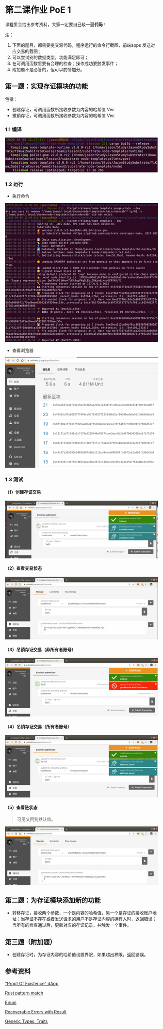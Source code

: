 # 第二课作业 PoE 1

课程里会给出参考资料，大家一定要自己敲一遍**代码**！

注：

1. 下面的题目，都需要提交源代码，程序运行的命令行截图，前端apps 发送对应交易的截图；
2. 可以尝试别的数据类型，功能满足即可；
3. 在可调用函数里要有合理的检查；操作成功要触发事件；
4. 附加题不是必答的，但可以酌情加分。

## **第一题：实现存证模块的功能**

包括：

* 创建存证，可调用函数所接收参数为内容的哈希值 Vec<u8>
* 撤销存证，可调用函数所接收参数为内容的哈希值 Vec<u8>

### 1.1 编译

![image-20200605123635436](README/image-20200605123635436.png)

### 1.2 运行

- 执行命令

![image-20200605124111407](README/image-20200605124111407.png)

- 查看浏览器

![image-20200605124256520](README/image-20200605124256520.png)

### 1.3 测试

#### （1）创建存证交易

![image-20200605124522909](README/image-20200605124522909.png)

#### （2）查看交易状态

![image-20200605124720655](README/image-20200605124720655.png)

#### （3）吊销存证交易（非所有者账号）

![image-20200605124901137](README/image-20200605124901137.png)

#### （4）吊销存证交易（所有者账号）

![image-20200605124922359](README/image-20200605124922359.png)

#### （5）查看链状态

> 可见又回到默认值。

![image-20200605125033128](README/image-20200605125033128.png)

## **第二题：为存证模块添加新的功能**

* 转移存证，接收两个参数，一个是内容的哈希值，另一个是存证的接收账户地址；当存证不存在或者发送请求的用户不是存证内容的拥有人时，返回错误；当所有的检查通过后，更新对应的存证记录，并触发一个事件。





## **第三题（附加题）**

* 创建存证时，为存证内容的哈希值设置界限，如果超出界限，返回错误。





## 参考资料

["Proof Of Existence" dApp](https://www.substrate.io/tutorials/build-a-dapp/v2.0.0-rc2)

[Rust pattern match](https://doc.rust-lang.org/book/ch18-00-patterns.html)

[Enum](https://doc.rust-lang.org/book/ch06-01-defining-an-enum.html)

[Recoverable Errors with Result](https://doc.rust-lang.org/book/ch09-02-recoverable-errors-with-result.html)

[Generic Types, Traits](https://doc.rust-lang.org/book/ch10-00-generics.html)